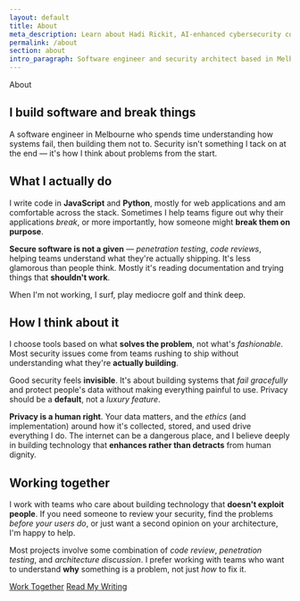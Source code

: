 ```yaml
---
layout: default
title: About
meta_description: Learn about Hadi Rickit, AI-enhanced cybersecurity consultant & software engineer in Melbourne. Expert in security audits, penetration testing, AI-powered security workflows, and secure software architecture. Serving clients worldwide.
permalink: /about
section: about
intro_paragraph: Software engineer and security architect based in Melbourne. I specialize in building **resilient systems** where security isn't an afterthought — it's foundational to how things work.
---
```


<section class="hero">
  <div class="hero-content">
    <div class="hero-text">
      <div class="hero-greeting">About</div>
      <h1 class="hero-title">I build software and break things</h1>
      <div class="hero-subtitle">
        <p>A software engineer in Melbourne who spends time understanding how systems fail, then building them not to. Security isn't something I tack on at the end — it's how I think about problems from the start.</p>
      </div>
    </div>
  </div>
</section>

<section class="section section--editorial">
  <div class="container">
    <div class="text-refined">
      <h2 class="text-display about-section-title">What I actually do</h2>

<div class="markdown-content" markdown="1">

I write code in **JavaScript** and **Python**, mostly for web applications and am comfortable across the stack. Sometimes I help teams figure out why their applications *break*, or more importantly, how someone might **break them on purpose**.

**Secure software is not a given** — *penetration testing*, *code reviews*, helping teams understand what they're actually shipping. It's less glamorous than people think. Mostly it's reading documentation and trying things that **shouldn't work**.

When I'm not working, I surf, play mediocre golf and think deep.

</div>
    </div>
  </div>
</section>

<section class="section section--editorial">
  <div class="container">
    <div class="text-refined">
      <h2 class="text-display about-section-title">How I think about it</h2>

<div class="markdown-content" markdown="1">

I choose tools based on what **solves the problem**, not what's *fashionable*. Most security issues come from teams rushing to ship without understanding what they're **actually building**.

Good security feels **invisible**. It's about building systems that *fail gracefully* and protect people's data without making everything painful to use. Privacy should be a **default**, not a *luxury feature*.

**Privacy is a human right**. Your data matters, and the *ethics* (and implementation) around how it's collected, stored, and used drive everything I do. The internet can be a dangerous place, and I believe deeply in building technology that **enhances rather than detracts** from human dignity.

</div>
    </div>
  </div>
</section>

<section class="section section--editorial about-final-section">
  <div class="container">
    <div class="text-refined">
      <h2 class="text-display about-section-title">Working together</h2>

<div class="markdown-content" markdown="1">

I work with teams who care about building technology that **doesn't exploit people**. If you need someone to review your security, find the problems *before your users do*, or just want a second opinion on your architecture, I'm happy to help.

Most projects involve some combination of *code review*, *penetration testing*, and *architecture discussion*. I prefer working with teams who want to understand **why** something is a problem, not just *how* to fix it.

</div>

<div class="hero-links about-cta-links">
  <a href="/contact" class="btn btn--primary">Work Together</a>
  <a href="/blog" class="btn btn--secondary">Read My Writing</a>
</div>
    </div>
  </div>
</section>
